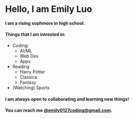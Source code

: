 <!---
emilyhjluo/emilyhjluo is a ✨ special ✨ repository because its `README.md` (this file) appears on your GitHub profile.
You can click the Preview link to take a look at your changes.
--->


<!DOCtype HTML>
<html>
  <h1> Hello, I am Emily Luo</h1>
  <h4>I am a rising sophmore in high school.</h4>
  <h4> Things that I am intrested in: <br></h4>
  <ul>
  <li>Coding: 
  <ul>
  <li>AI/ML</li>
  <li>Web Dev</li>
  <li>Apps</li>
</ul></li>
  <li>Reading
  <ul>
  <li>Harry Potter</li>
  <li>Classics</li>
  <li>Fantasy</li>
</ul></li>
  <li>(Watching) Sports</li>
</ul>
  <h4>I am always open to collaborating and learning new things!</h4>
  <h4>You can reach me <a href="emily0127coding@gmail.com">@emily0127coding@gmail.com</a>.</h4>
</html>
